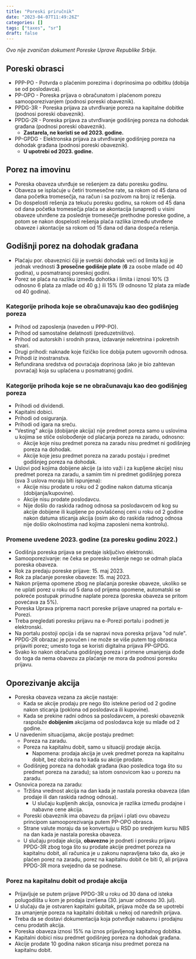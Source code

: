```yaml
---
title: "Poreski priručnik"
date: "2023-04-07T11:49:26Z"
categories: []
tags: ["taxes", "sr"]
draft: false
---
```


_Ovo nije zvaničan dokument Poreske Uprave Republike Srbije._

## Poreski obrasci

- PPP-PO - Potvrda o plaćenim porezima i doprinosima po odbitku (dobija se od poslodavca).
- PP-OPO - Poreska prijava o obračunatom i plaćenom porezu samooporezivanjem (podnosi poreski obaveznik).
- PPDG-3R - Poreska prijava za utvrđivanje poreza na kapitalne dobitke (podnosi poreski obaveznik).
- PPDG-2R - Poreska prijava za utvrđivanje godišnjeg poreza na dohodak građana (podnosi poreski obaveznik).
  - **Zastarela, ne koristi se od 2023. godine.**
- PP-GPDG - Elektronska prijava za utvrđivanje godišnjeg poreza na dohodak građana (podnosi poreski obaveznik).
  - **U upotrebi od 2023. godine.**

## Porez na imovinu

- Poreska obaveza utvrđuje se rešenjem za datu poresku godinu.
- Obaveza se isplaćuje u četiri tromesečne rate, sa rokom od 45 dana od dana početka tromesečja, na račun i sa pozivom
  na broj iz rešenja.
- Do dospelosti rešenja za tekuću poresku godinu, sa rokom od 45 dana od dana početka tromesečja plaća se akontacija
  (unapred) u visini obaveze utvrđene za poslednje tromesečje prethodne poreske godine, a potom se nakon dospelosti
  rešenja plaća razlika između utvrđene obaveze i akontacije sa rokom od 15 dana od dana dospeća rešenja.

## Godišnji porez na dohodak građana

- Plaćaju por. obaveznici čiji je svetski dohodak veći od limita koji je jednak vrednosti **3 prosečne godišnje plate**
  (**6** za osobe mlađe od 40 godina), u posmatranoj poreskoj godini.
- Porez se plaća na razliku između dohotka i limita i iznosi 10% (3 odnosno 6 plata za mlađe od 40 g.) ili 15%
  (9 odnosno 12 plata za mlađe od 40 godina).

### Kategorije prihoda koje se obračunavaju kao deo godišnjeg poreza

- Prihod od zaposlenja (naveden u PPP-PO).
- Prihod od samostalne delatnosti (preduzetništvo).
- Prihod od autorskih i srodnih prava, izdavanje nekretnina i pokretnih stvari.
- Drugi prihodi: naknade koje fizičko lice dobija putem ugovornih odnosa.
- Prihodi iz inostranstva.
- Refundirana sredstva od povraćaja doprinosa (ako je bio zahtevan povraćaj) koja su uplaćena u posmatranoj godini.

### Kategorije prihoda koje se ne obračunavaju kao deo godišnjeg poreza

- Prihodi od dividendi.
- Kapitalni dobici.
- Prihodi od osiguranja.
- Prihodi od igara na sreću.
- "Vesting" akcija (dobijanje akcija) nije predmet poreza samo u uslovima u kojima se stiče oslobođenje od plaćanja
  poreza na zaradu, odnosno:
  - Akcije koje nisu predmet poreza na zaradu nisu predmet ni godišnjeg poreza na dohodak.
  - Akcije koje jesu predmet poreza na zaradu postaju i predmet godišnjeg poreza na dohodak.
- Uslovi pod kojima dobijene akcije (a isto važi i za kupljene akcije) nisu predmet poreza na zaradu, a samim tim ni
  predmet godišnjeg poreza (sva 3 uslova moraju biti ispunjena):
  - Akcije nisu prodate u roku od 2 godine nakon datuma sticanja (dobijanja/kupovine).
  - Akcije nisu prodate poslodavcu.
  - Nije došlo do raskida radnog odnosa sa poslodavcem od kog su akcije dobijene ili kupljene po povlašćenoj ceni u
    roku od 2 godine nakon datuma sticanja akcija (osim ako do raskida radnog odnosa nije došlo okolnostima nad kojima
    zaposleni nema kontrolu).

### Promene uvedene 2023. godine (za poresku godinu 2022.)

- Godišnja poreska prijava se predaje isključivo elektronski.
- Samooporezivanje: ne čeka se poresko rešenje nego se odmah plaća poreska obaveza.
- Rok za predaju poreske prijave: 15. maj 2023.
- Rok za plaćanje poreske obaveze: 15. maj 2023.
- Nakon prijema opomene zbog ne plaćanja poreske obaveze, ukoliko se ne uplati porez u roku od 5 dana od prijema
  opomene, automatski se pokreće postupak prinudne naplate poreza (poreska obaveza se pritom povećava za 5%).
- Poreska Uprava priprema nacrt poreske prijave unapred na portalu e-Porezi.
- Treba pregledati poresku prijavu na e-Porezi portalu i podneti je elektronski.
- Na portalu postoji opcija i da se napravi nova poreska prijava "od nule".
- PPDG-2R obrazac je povučen i ne može se više putem tog obrasca prijaviti porez; umesto toga se koristi digitalna
  prijava PP-GPDG.
- Svako ko nakon obračuna godišnjeg poreza i primene umanjenja dođe do toga da nema obavezu za plaćanje ne mora
  da podnosi poresku prijavu.

## Oporezivanje akcija

- Poreska obaveza vezana za akcije nastaje:
  - Kada se akcije prodaju pre nego što istekne period od 2 godine nakon sticanja (poklona od poslodavca ili kupovine).
  - Kada se prekine radni odnos sa poslodavcem, a poreski obaveznik raspolaže **dobijenim** akcijama od poslodavca koje
    su mlađe od 2 godine.
- U navedenim situacijama, akcije postaju predmet:
  - Poreza na zaradu.
  - Poreza na kapitalnu dobit, samo u situaciji prodaje akcija.
    - Napomena: prodaja akcija je uvek predmet poreza na kapitalnu dobit, bez obzira na to kada su akcije prodate.
  - Godišnjeg poreza na dohodak građana (kao posledica toga što su predmet poreza na zaradu); sa istom osnovicom kao u
    porezu na zaradu.
- Osnovica poreza na zaradu:
  - Tržišna vrednost akcija na dan kada je nastala poreska obaveza (dan prodaje ili dan raskida radnog odnosa).
    - U slučaju kupljenih akcija, osnovica je razlika između prodajne i nabavne cene akcija.
  - Poreski obaveznik ima obavezu da prijavi i plati ovu obavezu principom samooporezivanja putem PP-OPO obrasca.
  - Strane valute moraju da se konvertuju u RSD po srednjem kursu NBS na dan kada je nastala poreska obaveza.
  - U slučaju prodaje akcija, **obavezno** je podneti i poresku prijavu PPDG-3R zbog toga što su prodate akcije predmet
    poreza na kapitalnu dobit, ali računica je u zakonu napravljena tako da, ako je plaćen porez na zaradu, porez na
    kapitalnu dobit će biti 0, ali prijava PPDG-3R mora svejedno da se podnese.

### Porez na kapitalnu dobit od prodaje akcija

- Prijavljuje se putem prijave PPDG-3R u roku od 30 dana od isteka polugodišta u kom je prodaja izvršena
  (30. januar odnosno 30. jul).
- U slučaju da je ostvaren kapitalni gubitak, prijava može da se upotrebi za umanjenje poreza na kapitalni dobitak u
  nekoj od narednih prijava.
- Treba da se dostavi dokumentacija koja potvrđuje nabavnu i prodajnu cenu prodatih akcija.
- Poreska obaveza iznosi 15% na iznos prijavljenog kapitalnog dobitka.
- Kapitalni dobici nisu predmet godišnjeg poreza na dohodak građana.
- Akcije prodate 10 godina nakon sticanja nisu predmet poreza na kapitalnu dobit.
